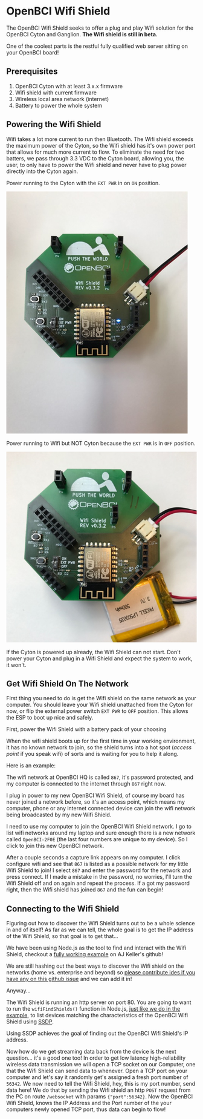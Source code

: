 # OpenBCI Wifi Shield

The OpenBCI Wifi Shield seeks to offer a plug and play Wifi solution for the OpenBCI Cyton and Ganglion. **The Wifi shield is still in beta.**

One of the coolest parts is the restful fully qualified web server sitting on your OpenBCI board!

## Prerequisites

1. OpenBCI Cyton with at least 3.x.x firmware
2. Wifi shield with current firmware
3. Wireless local area network (internet)
4. Battery to power the whole system

## Powering the Wifi Shield

Wifi takes a lot more current to run then Bluetooth. The Wifi shield exceeds the maximum power of the Cyton, so the Wifi shield has it's own power port that allows for much more current to flow. To eliminate the need for two batters, we pass through 3.3 VDC to the Cyton board, allowing you, the user, to only have to power the Wifi shield and never have to plug power directly into the Cyton again.

Power running to the Cyton with the `EXT PWR` in on `ON` position.

![Wifi Cyton Powered](../assets/images/wifi_cyton_powered.jpg)

Power running to Wifi but NOT Cyton because the `EXT PWR` is in `OFF` position.

![Wifi No Cyton Power](../assets/images/wifi_battery_connection.jpg)

If the Cyton is powered up already, the Wifi Shield can not start. Don't power your Cyton and plug in a Wifi Shield and expect the system to work, it won't.

## Get Wifi Shield On The Network

First thing you need to do is get the Wifi shield on the same network as your computer. You should leave your Wifi shield unattached from the Cyton for now, or flip the external power switch `EXT PWR` to `OFF` position. This allows the ESP to boot up nice and safely.

First, power the Wifi Shield with a battery pack of your choosing

When the wifi shield boots up for the first time in your working environment, it has no known network to join, so the shield turns into a hot spot (_access point_ if you speak wifi) of sorts and is waiting for you to help it along.

Here is an example:

The wifi network at OpenBCI HQ is called `867`, it's password protected, and my computer is connected to the internet through `867` right now.

I plug in power to my new OpenBCI Wifi Shield, of course my board has never joined a network before, so it's an access point, which means my computer, phone or any internet connected device can join the wifi network being broadcasted by my new Wifi Shield.

I need to use my computer to join the OpenBCI Wifi Shield network. I go to list wifi networks around my laptop and sure enough there is a new network called `OpenBCI-2F0E` (the last four numbers are unique to my device). So I click to join this new OpenBCI network.

After a couple seconds a capture link appears on my computer. I click configure wifi and see that `867` is listed as a possible network for my little Wifi Shield to join! I select `867` and enter the password for the network and press connect. If I made a mistake in the password, no worries, I'll turn the Wifi Shield off and on again and repeat the process. If a got my password right, then the Wifi shield has joined `867` and the fun can begin!

## Connecting to the Wifi Shield

Figuring out how to discover the Wifi Shield turns out to be a whole science in and of itself! As far as we can tell, the whole goal is to get the IP address of the Wifi Shield, so that goal is to get that...

We have been using Node.js as the tool to find and interact with the Wifi Shield, checkout a [fully working example](https://github.com/aj-ptw/OpenBCI_NodeJS/blob/wifi/examples/getStreamingWifi/getStreamingWifi.js) on AJ Keller's github!

We are still hashing out the best ways to discover the Wifi shield on the networks (home vs. enterprise and beyond) so [please contribute ides if you have any on this github issue](https://github.com/OpenBCI/OpenBCI_WIFI/issues/8) and we can add it in!

Anyway...

The Wifi Shield is running an http server on port 80. You are going to want to run the `wifiFindShields()` function in Node.js, [just like we do in the example](https://github.com/aj-ptw/OpenBCI_NodeJS/blob/wifi/examples/getStreamingWifi/getStreamingWifi.js#L75), to list devices matching the characteristics of the OpenBCI Wifi Shield using [SSDP](https://en.wikipedia.org/wiki/Simple_Service_Discovery_Protocol).

Using SSDP achieves the goal of finding out the OpenBCI Wifi Shield's IP address.

Now how do we get streaming data back from the device is the next question... it's a good one too! In order to get low latency high-reliability wireless data transmission we will open a TCP socket on our Computer, one that the Wifi Shield can send data to whenever. Open a TCP port on your computer and let's say it randomly get's assigned a fresh port number of `56342`. We now need to tell the Wifi Shield, hey, this is my port number, send data here! We do that by sending the Wifi shield an http `POST` request from the PC on route `/websocket` with params `{"port":56342}`. Now the OpenBCI Wifi Shield, knows the IP Address and the Port number of the your computers newly opened TCP port, thus data can begin to flow! 
